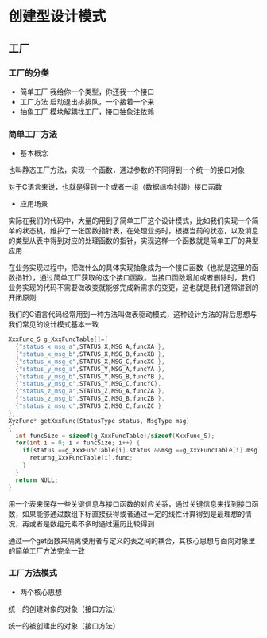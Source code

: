# 创建型设计模式

## 工厂

### 工厂的分类
- 简单工厂
我给你一个类型，你还我一个接口
- 工厂方法
启动退出排排队，一个接着一个来
- 抽象工厂
模块解耦找工厂，接口抽象注依赖

### 简单工厂方法
- 基本概念

也叫静态工厂方法，实现一个函数，通过参数的不同得到一个统一的接口对象

对于C语言来说，也就是得到一个或者一组（数据结构封装）接口函数

- 应用场景

实际在我们的代码中，大量的用到了简单工厂这个设计模式，比如我们实现一个简单的状态机，维护了一张函数指针表，在处理业务时，根据当前的状态，以及消息的类型从表中得到对应的处理函数的指针，实现这样一个函数就是简单工厂的典型应用

在业务实现过程中，把做什么的具体实现抽象成为一个接口函数（也就是这里的函数指针），通过简单工厂获取的这个接口函数。当接口函数增加或者删除时，我们业务实现的代码不需要做改变就能够完成新需求的变更，这也就是我们通常讲到的开闭原则

我们的C语言代码经常用到一种方法叫做表驱动模式，这种设计方法的背后思想与我们常见的设计模式基本一致

```C
XxxFunc_S g_XxxFuncTable[]={
  {"status_x_msg_a",STATUS_X,MSG_A,funcXA },
  {"status_x_msg_b",STATUS_X,MSG_B,funcXB },
  {"status_x_msg_c",STATUS_X,MSG_C,funcXC },
  {"status_y_msg_a",STATUS_Y,MSG_A,funcYA },
  {"status_y_msg_b",STATUS_Y,MSG_B,funcYB },
  {"status_y_msg_c",STATUS_Y,MSG_C,funcYC},
  {"status_z_msg_a",STATUS_Z,MSG_A,funcZA },
  {"status_z_msg_b",STATUS_Z,MSG_B,funcZB },
  {"status_z_msg_c",STATUS_Z,MSG_C,funcZC }
};
XyzFunc* getXxxFunc(StatusType status, MsgType msg)
{
  int funcSize = sizeof(g_XxxFuncTable)/sizeof(XxxFunc_S);
  for(int i = 0; i < funcSize; i++) {
    if(status ==g_XxxFuncTable[i].status &&msg ==g_XxxFuncTable[i].msg) {
      returng_XxxFuncTable[i].func;
    }
  }
  return NULL;
}
```

用一个表来保存一些关键信息与接口函数的对应关系，通过关键信息来找到接口函数，如果能够通过数组下标直接获得或者通过一定的线性计算得到是最理想的情况，再或者是数组元素不多时通过遍历比较得到

通过一个get函数来隔离使用者与定义的表之间的耦合，其核心思想与面向对象里的简单工厂方法完全一致

### 工厂方法模式

- 两个核心思想

统一的创建对象的对象（接口方法）

统一的被创建出的对象（接口方法）
